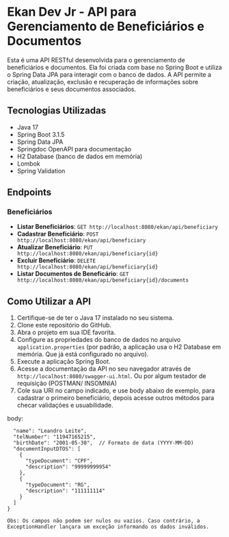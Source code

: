 # Ekan Dev Jr - API para Gerenciamento de Beneficiários e Documentos

Esta é uma API RESTful desenvolvida para o gerenciamento de beneficiários e documentos. Ela foi criada com base no Spring Boot e utiliza o Spring Data JPA para interagir com o banco de dados. A API permite a criação, atualização, exclusão e recuperação de informações sobre beneficiários e seus documentos associados.

## Tecnologias Utilizadas

- Java 17
- Spring Boot 3.1.5
- Spring Data JPA
- Springdoc OpenAPI para documentação
- H2 Database (banco de dados em memória)
- Lombok
- Spring Validation

## Endpoints

### Beneficiários

- **Listar Beneficiários**: `GET http://localhost:8080/ekan/api/beneficiary`
- **Cadastrar Beneficiário**: `POST http://localhost:8080/ekan/api/beneficiary`
- **Atualizar Beneficiário**: `PUT http://localhost:8080/ekan/api/beneficiary{id}`
- **Excluir Beneficiário**: `DELETE http://localhost:8080/ekan/api/beneficiary{id}`
- **Listar Documentos de Beneficário**: `GET http://localhost:8080/ekan/api/beneficiary{id}/documents`



## Como Utilizar a API

1. Certifique-se de ter o Java 17 instalado no seu sistema.
2. Clone este repositório do GitHub.
3. Abra o projeto em sua IDE favorita.
4. Configure as propriedades do banco de dados no arquivo `application.properties` (por padrão, a aplicação usa o H2 Database em memória. Que já está configurado no arquivo).
5. Execute a aplicação Spring Boot.
6. Acesse a documentação da API no seu navegador através de `http://localhost:8080/swagger-ui.html`. Ou por algum testador de requisição (POSTMAN/ INSOMNIA)
7. Cole sua URI no campo indicado, e use body abaixo de exemplo, para cadastrar o primeiro beneficiário, depois acesse outros métodos para checar validaçóes e usuabilidade.

body: 

```{
  "name": "Leandro Leite",
  "telNumber": "11947165215",
  "birthDate": "2001-05-30",  // Formato de data (YYYY-MM-DD)
  "documentInputDTOS": [
    {
      "typeDocument": "CPF",
      "description": "99999999954"
    },
    {
      "typeDocument": "RG",
      "description": "111111114"
    }
  ]
}

Obs: Os campos não podem ser nulos ou vazios. Caso contrário, a ExceptionHandler lançara um exceção informando os dados inválidos.

